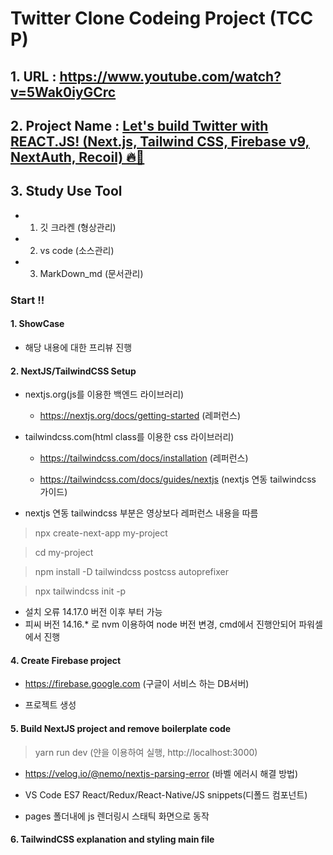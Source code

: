 # Twitter Clone Codeing Project (TCC P)

## 1. URL : https://www.youtube.com/watch?v=5Wak0iyGCrc

## 2. Project Name : [Let's build Twitter with REACT.JS! (Next.js, Tailwind CSS, Firebase v9, NextAuth, Recoil) 🔥🚀](https://www.youtube.com/watch?v=5Wak0iyGCrc)

## 3. Study Use Tool

- 1.  깃 크라켄 (형상관리)

- 2.  vs code (소스관리)

- 3.  MarkDown_md (문서관리)

### Start !!

#### 1. ShowCase

- 해당 내용에 대한 프리뷰 진행

#### 2. NextJS/TailwindCSS Setup

- nextjs.org(js를 이용한 백엔드 라이브러리)

  - https://nextjs.org/docs/getting-started (레퍼런스)

- tailwindcss.com(html class를 이용한 css 라이브러리)

  - https://tailwindcss.com/docs/installation (레퍼런스)

  - https://tailwindcss.com/docs/guides/nextjs (nextjs 연동 tailwindcss 가이드)

- nextjs 연동 tailwindcss 부분은 영상보다 레퍼런스 내용을 따름

> npx create-next-app my-project

> cd my-project

> npm install -D tailwindcss postcss autoprefixer

> npx tailwindcss init -p

- 설치 오류 14.17.0 버전 이후 부터 가능
- 피씨 버전 14.16.\* 로 nvm 이용하여 node 버전 변경, cmd에서 진행안되어 파워셀에서 진행

#### 4. Create Firebase project

- https://firebase.google.com (구글이 서비스 하는 DB서버)

- 프로젝트 생성

#### 5. Build NextJS project and remove boilerplate code

> yarn run dev (얀을 이용하여 실행, http://localhost:3000)

- https://velog.io/@nemo/nextjs-parsing-error (바벨 에러시 해결 방법)

- VS Code ES7 React/Redux/React-Native/JS snippets(디폴드 컴포넌트)

- pages 폴더내에 js 렌더링시 스태틱 화면으로 동작

#### 6. TailwindCSS explanation and styling main file
